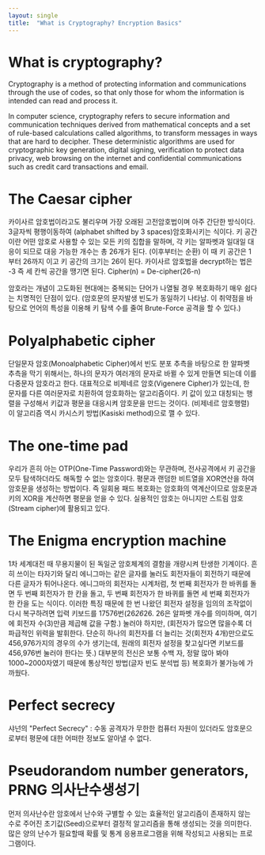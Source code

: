 ```yaml
---
layout: single
title:  "What is Cryptography? Encryption Basics"
---
```


# What is cryptography?

Cryptography is a method of protecting information and communications through the use of codes, so that only those for whom the information is intended can read and process it.

In computer science, cryptography refers to secure information and communication techniques derived from mathematical concepts and a set of rule-based calculations called algorithms, to transform messages in ways that are hard to decipher. These deterministic algorithms are used for cryptographic key generation, digital signing, verification to protect data privacy, web browsing on the internet and confidential communications such as credit card transactions and email.



# The Caesar cipher

카이사르 암호법이라고도 불리우며 가장 오래된 고전암호법이며 아주 간단한 방식이다. 3글자씩 평행이동하여 (alphabet shifted by 3 spaces)암호화시키는 식이다. 키 공간이란 어떤 암호로 사용할 수 있는 모든 키의 집합을 말하며, 각 키는 알파벳과 일대일 대응이 되므로 대응 가능한 개수는 총 26개가 된다. (이후부터는 순환) 이 때 키 공간은 1부터 26까지 이고 키 공간의 크기는 26이 된다. 카이사르 암호법을 decrypt하는 법은 -3 즉 세 칸씩 공간을 땡기면 된다. Cipher(n) = De-cipher(26-n)

암호라는 개념이 고도화된 현대에는 중복되는 단어가 나열될 경우 복호화하기 매우 쉽다는 치명적인 단점이 있다. (암호문의 문자발생 빈도가 동일하기 나타남. 이 취약점을 바탕으로 언어의 특성을 이용해 키 탐색 수를 줄여 Brute-Force 공격을 할 수 있다.)



# Polyalphabetic cipher

단일문자 암호(Monoalphabetic Cipher)에서 빈도 분포 추측을 바탕으로 한 알파벳 추측을 막기 위해서는, 하나의 문자가 여러개의 문자로 바뀔 수 있게 만들면 되는데 이를 다중문자 암호라고 한다.  대표적으로 비제네르 암호(Vigenere Cipher)가 있는데, 한 문자를 다른 여러문자로 치환하여 암호화하는 알고리즘이다. 키 값이 있고 대칭되는 행렬을 구성해서 키값과 평문을 대응시켜 암호문을 만드는 것이다. (비제네르 암호행렬) 이 알고리즘 역시 카시스키 방법(Kasiski method)으로 깰 수 있다.



# The one-time pad

우리가 흔히 아는 OTP(One-Time Password)와는 무관하며, 전사공격에서 키 공간을 모두 탐색하더라도 해독할 수 없는 암호이다. 평문과 랜덤한 비트열을 XOR연산을 하여 암호문을 생성하는 방법이다. 즉 일회용 패드 복호화는 암호화의 역계산이므로 암호문과 키의 XOR을 계산하면 평문을 얻을 수 있다. 실용적인 암호는 아니지만 스트림 암호(Stream cipher)에 활용되고 있다.



# The Enigma encryption machine

1차 세계대전 때 무용지물이 된 독일군 암호체계의 결함을 개량시켜 탄생한 기계이다. 흔히 쓰이는 타자기와 달리 에니그마는 같은 글자를 눌러도 회전자들이 회전하기 때문에 다른 글자가 튀어나온다. 에니그마의 회전자는 시계처럼, 첫 번째 회전자가 한 바퀴를 돌면 두 번째 회전자가 한 칸을 돌고, 두 번째 회전자가 한 바퀴를 돌면 세 번째 회전자가 한 칸을 도는 식이다. 이러한 특징 때문에 한 번 나왔던 회전자 설정을 임의의 조작없이 다시 복구하려면 입력 키보드를 17576번(26*26*26. 26은 알파벳 개수를 의미하며, 여기에 회전자 수(3)만큼 제곱해 값을 구함.) 눌러야 하지만, (회전자가 많으면 많을수록 더 파급적인 위력을 발휘한다. 단순히 하나의 회전자를 더 늘리는 것(회전자 4개)만으로도 456,976가지의 경우의 수가 생기는데, 원래의 회전자 설정을 찾고싶다면 키보드를 456,976번 눌러야 한다는 뜻.) 대부분의 전신은 보통 수백 자, 정말 많아 봐야 1000~2000자였기 때문에 통상적인 방법(글자 빈도 분석법 등) 복호화가 불가능에 가까웠다.



# Perfect secrecy

샤넌의 "Perfect Secrecy" : 수동 공격자가 무한한 컴퓨터 자원이 있더라도 암호문으로부터 평문에 대한 어떠한 정보도 알아낼 수 없다.



# Pseudorandom number generators, PRNG 의사난수생성기

먼저 의사난수란 암호에서 난수와 구별할 수 있는 효율적인 알고리즘이 존재하지 않는 수로 주어진 초기값(Seed)으로부터 결정적 알고리즘을 통해 생성되는 것을 의미한다. 많은 양의 난수가 필요할때 확률 및 통계 응용프로그램을 위해 작성되고 사용되는 프로그램이다.

